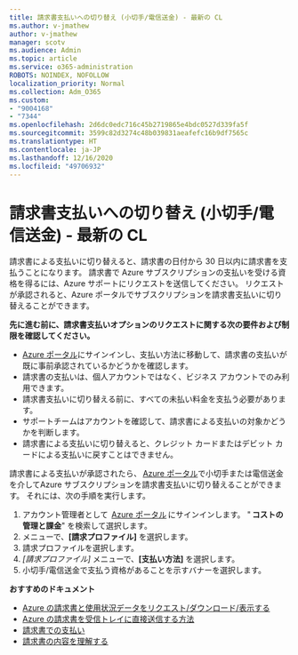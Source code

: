 ```yaml
---
title: 請求書支払いへの切り替え (小切手/電信送金) - 最新の CL
ms.author: v-jmathew
author: v-jmathew
manager: scotv
ms.audience: Admin
ms.topic: article
ms.service: o365-administration
ROBOTS: NOINDEX, NOFOLLOW
localization_priority: Normal
ms.collection: Adm_O365
ms.custom:
- "9004168"
- "7344"
ms.openlocfilehash: 2d6dc0edc716c45b2719865e4bdc0527d339fa5f
ms.sourcegitcommit: 3599c82d3274c48b039831aeafefc16b9df7565c
ms.translationtype: HT
ms.contentlocale: ja-JP
ms.lasthandoff: 12/16/2020
ms.locfileid: "49706932"
---
```

# <a name="switch-to-invoice-pay-checkwire-transfer---modern-cl"></a>請求書支払いへの切り替え (小切手/電信送金) - 最新の CL

請求書による支払いに切り替えると、請求書の日付から 30 日以内に請求書を支払うことになります。 請求書で Azure サブスクリプションの支払いを受ける資格を得るには、Azure サポートにリクエストを送信してください。 リクエストが承認されると、Azure ポータルでサブスクリプションを請求書支払いに切り替えることができます。

**先に進む前に、請求書支払いオプションのリクエストに関する次の要件および制限を確認してください。**

- [Azure ポータル](https://portal.azure.com/)にサインインし、支払い方法に移動して、請求書の支払いが既に事前承認されているかどうかを確認します。
- 請求書の支払いは、個人アカウントではなく、ビジネス アカウントでのみ利用できます。
- 請求書支払いに切り替える前に、すべての未払い料金を支払う必要があります。
- サポートチームはアカウントを確認して、請求書による支払いの対象かどうかを判断します。
- 請求書による支払いに切り替えると、クレジット カードまたはデビット カードによる支払いに戻すことはできません。

請求書による支払いが承認されたら、 [Azure ポータル](https://portal.azure.com/)で小切手または電信送金を介してAzure サブスクリプションを請求書支払いに切り替えることができます。
それには、次の手順を実行します。

1. アカウント管理者として  [Azure ポータル](https://portal.azure.com/) にサインインします。 " **コストの管理と課金**" を検索して選択します。
2. メニューで、**[請求プロファイル]** を選択します。
3. 請求プロファイルを選択します。
4. *[請求プロファイル]* メニューで、**[支払い方法]** を選択します。
5. 小切手/電信送金で支払う資格があることを示すバナーを選択します。

**おすすめのドキュメント**

- [Azure の請求書と使用状況データをリクエスト/ダウンロード/表示する](https://docs.microsoft.com/azure/billing/billing-download-azure-invoice-daily-usage-date)
- [Azure の請求書を受信トレイに直接送信する方法](https://docs.microsoft.com/azure/billing/billing-download-azure-invoice-daily-usage-date)
- [請求書での支払い](https://docs.microsoft.com/azure/billing/billing-how-to-pay-by-invoice)
- [請求書の内容を理解する](https://docs.microsoft.com/azure/billing/billing-understand-your-invoice)
